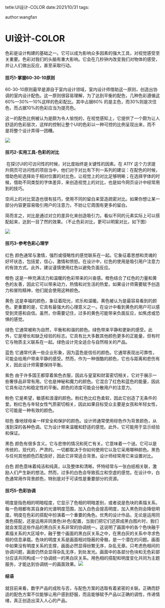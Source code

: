 tetle:UI设计-COLOR
date:2021/10/31
tags:

author:wangfan
# UI设计-COLOR

​        色彩是设计构建的基础之一。它可以成为影响众多因素的强大工具，对视觉感受至关重要。色彩对我们的头脑有重大影响。它会在几秒钟内改变我们对物体的感受，并让人们做出反应，甚至采取行动。

#### 技巧1-掌握60-30-10原则
​        60-30-10原则最早是源自于室内设计领域，室内设计师借助这一原则，创造出协调的室内设计配色。这一原则很容易理解，为了达到平衡的配色，几种色彩遵循这60%—30%—10%这样的色彩配比。其中占据60% 的是主色，而30%则是次住色，而占据10%的色彩应当为提亮色。

​        这一的配色比例被认为是颇为令人愉悦的，在视觉感知上，它提供了一个颇为让人舒适的色彩层次，这样的控制让整个UI的色彩以一种可控的比例呈现出来，而不是将整个设计弄得一团糟。

![](https://i.bmp.ovh/imgs/2021/10/1727b30f4d3ae2ac.png)

#### 技巧2-实用工具-色彩的对比

​        在探讨UI的可访问性的时候，对比度始终是关键性的因素。在 A11Y 这个力求提升网页可访问性的项目当中，他们对于对比有下列一系列的建议：在配色的时候，借助色轮选择处于相对位置的对比色，让视觉上的对比足够明晰；在选择字体的时候，借助不同类型的字体差异，来创造视觉上的对比，也是如今网页设计中经常用到的技巧。

​        空间上的对比营造也很有技巧，使用不同的留白来营造疏密对比。如果你想让某一部分内容更容易吸引用户的注意力，不妨让它周围有更多的留白。

​        简而言之，对比是通过对立的差异化来创造吸引力。看似不同的元素实际上可以搭配起来，达到一目了然的效果。（不止色彩对比，更可以明案对比，如下图）

![](https://i.bmp.ovh/imgs/2021/10/a88777369d584bae.png)



#### 技巧3-参考色彩心理学

红色
        颜色通常与激情，强烈或侵略性的感觉联系在一起。它象征着思想和灵魂的好坏状态，包括爱，信心，激情和愤怒。在设计中，红色的使用是吸引用户注意力的有效方式。此外，建议谨慎使用红色以避免负面反应。

橙色
        这是一种充满活力和温暖的色彩带来的兴奋感。橙色结合了红色的力量和黄色的友善，因此它可以带来动力，热情和对生活的热爱。如果设计师需要赋予创造力和冒险精神，他们就会使用这种颜色。

黄色
        这是幸福的颜色，象征着阳光，欢乐和温暖。黄色被认为是最容易看到的颜色。更重要的是，它具有最强大的心理意义之一。在设计中看到黄色的用户可以感受到灵感和自信。虽然，你需要记住，过多的黄色可能带来负面反应，如焦虑或恐惧的感觉。

绿色
        它通常被称为自然，平衡和和谐的颜色。绿色带来平静和更新的感受。此外，它是增长和缺乏经验的标志。它具有比大多数其他颜色更多的正能量，但有时它与物质主义联系在一起。绿色设计完全适合与自然相关的产品。

蓝色
        它通常代表一些企业形象，因为蓝色是信任的颜色。它通常表现出可靠性，可能会给用户带来平静的感受。然而，作为一种很酷的颜色，它也与距离和悲伤有关，因此设计师需要保持平衡。

紫色
        由于许多国王都穿着紫色衣服，因此与皇室和财富密切相关，它对于展示一些奢侈品非常有用。它也是神秘和魔力的颜色。它混合了红色和蓝色的能量，因此它具有动力和稳定性的平衡。颜色的浓度可能会分散用户的注意力。

粉色
        它是希望，敏感和浪漫的颜色。粉红色比红色柔软，因此它创造了无条件的爱。粉红色与年轻女性气质密切相关，因此如果目标受众主要是女孩和年轻女性，它可能是一种有效的颜色。

棕色
        像地球母亲一样安全和保护的颜色。设计师通常使用棕色作为背景颜色，从浅到深的各种色调。它为设计带来温暖和舒适的感觉。此外，它可能用于显示经验和保证。

黑色
        颜色有很多含义。它与悲惨的情况和死亡有关。它意味着一个谜。它可以是传统的，现代的，严肃的。一切都取决于你如何使用它以及它采用哪种颜色。黑色与任何其他颜色匹配良好，因此它非常适合背景。设计师经常用它来设置对比。

白色
        颜色意味着纯洁和纯真，以及整体和清晰。怀特经常与一张白纸相关联，激励人们产生新的想法。然而，过多的白色会导致孤立和空虚的感觉。在设计中，白色通常用作背景颜色，特别是对于可读性是重要部分的资源。

#### 技巧5-色彩协调
​        明度是指色相的明暗程度，它显示了色相的明暗差别，或者说是色块的素描关系。每一色相都有其自身的光谱明度范围，加入白色会提高明度，加入黑色则会降低明度。明度在色彩的搭配中扮演着一个重要的角色。
​        优秀的设计作品，无论是运用同类色搭配，还是运用非同类色(补色)配置，当我们把它们还原成黑白图片时，我们就会发现这些作品的黑白灰关系非常的协调统一。这说明了画面中的各个色块融于素描关系的大区域中，融于整个画面的黑白灰关系之中，在黑白灰的关系中寻求色相的信息承载。
​        色块的明度关系是画面相对隐蔽的骨骼，是一个潜在的问题。画面中如果没有明度关系的支撑，画面必然显得纷繁无序，杂乱无章。只考虑色相间的协调问题，画面仍然会显得杂乱无序，到处发光。画面中的各部分色块和无色彩部分应该共同构成一个协调统一的黑白灰关系。用色相的搭配和明度变化共同为主题服务，才能达到协调统一的画面效果。
​                  ![](https://i.bmp.ovh/imgs/2021/10/9fc8633c10c0843b.jpg)

#### 结语

就目前来看，数字产品的成败与否，与配色方案的选取有着紧密的关联。正确而舒适的配色方案不仅能够让用户感到舒服，而且能够赋予产品以正确的调性，传递情绪，真正创造出深入人心的产品。
